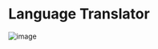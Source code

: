 # Language Translator

![image](https://user-images.githubusercontent.com/59025622/126859823-05daa1c0-8f7a-4682-81dc-931a15a46e4f.png)
